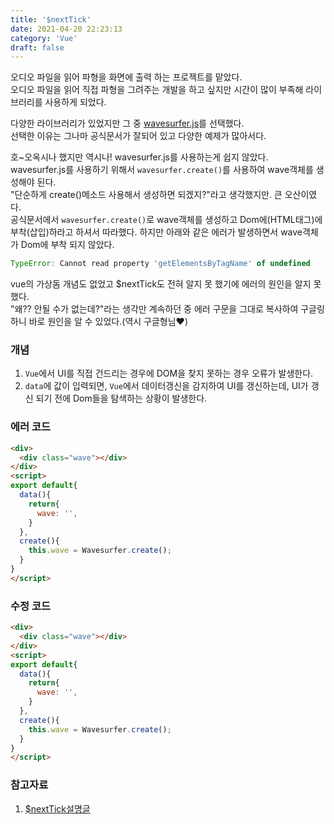 ```yaml
---
title: '$nextTick'
date: 2021-04-20 22:23:13
category: 'Vue'
draft: false
---
```

오디오 파일을 읽어 파형을 화면에 출력 하는 프로젝트를 맡았다.  
오디오 파일을 읽어 직접 파형을 그려주는 개발을 하고 싶지만 시간이 많이 부족해 라이브러리를 사용하게 되었다.

다양한 라이브러리가 있었지만 그 중 [wavesurfer.js](https://wavesurfer-js.org/)를 선택했다.  
선택한 이유는 그나마 공식문서가 잘되어 있고 다양한 예제가 많아서다.

호~오옥시나 했지만 역시나! wavesurfer.js를 사용하는게 쉽지 않았다.  
wavesurfer.js를 사용하기 위해서 `wavesurfer.create()`를 사용하여 wave객체를 생성해야 된다.  
"단순하게 create()메소드 사용해서 생성하면 되겠지?"라고 생각했지만. 큰 오산이였다.  
공식문서에서 `wavesurfer.create()`로 wave객체를 생성하고 Dom에(HTML태그)에 부착(삽입)하라고 하셔서 따라했다. 하지만 아래와 같은 에러가 발생하면서 wave객체가 Dom에 부착 되지 않았다.
```js
TypeError: Cannot read property 'getElementsByTagName' of undefined
```
vue의 가상돔 개념도 없었고 $nextTick도 전혀 알지 못 했기에 에러의 원인을 알지 못했다.  
"왜?? 안될 수가 없는데?"라는 생각만 계속하던 중 에러 구문을 그대로 복사하여 구글링하니 바로 원인을 알 수 있었다.(역시 구글형님❤️)

### 개념 
1. `Vue`에서 UI를 직접 건드리는 경우에 DOM을 찾지 못하는 경우 오류가 발생한다.
1. `data`에 값이 입력되면, `Vue`에서 데이터갱신을 감지하여 UI를 갱신하는데, UI가 갱신 되기 전에 Dom들을 탐색하는 상황이 발생한다.

### 에러 코드
```html
<div>
  <div class="wave"></div>
</div>
<script>
export default{
  data(){
    return{
      wave: '',
    }
  },
  create(){
    this.wave = Wavesurfer.create();
  }
}
</script>
```

### 수정 코드
```html
<div>
  <div class="wave"></div>
</div>
<script>
export default{
  data(){
    return{
      wave: '',
    }
  },
  create(){
    this.wave = Wavesurfer.create();
  }
}
</script>
```

### 참고자료
1. [$nextTick설명글](https://jinblog.kr/178) 